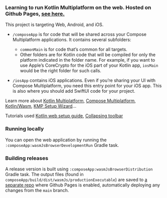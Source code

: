 ### Learning to run Kotlin Multiplatform on the web. Hosted on Github Pages, [see here.](https://monkey-matt.github.io/KMP-Web-Executable/)

This project is targeting Web, Android, and iOS.

* `/composeApp` is for code that will be shared across your Compose Multiplatform applications.
  It contains several subfolders:
  - `commonMain` is for code that’s common for all targets.
  - Other folders are for Kotlin code that will be compiled for only the platform indicated in the folder name.
    For example, if you want to use Apple’s CoreCrypto for the iOS part of your Kotlin app,
    `iosMain` would be the right folder for such calls.

* `/iosApp` contains iOS applications. Even if you’re sharing your UI with Compose Multiplatform, 
  you need this entry point for your iOS app. This is also where you should add SwiftUI code for your project.

  
Learn more about [Kotlin Multiplatform](https://www.jetbrains.com/help/kotlin-multiplatform-dev/get-started.html),
[Compose Multiplatform](https://github.com/JetBrains/compose-multiplatform/#compose-multiplatform),
[Kotlin/Wasm](https://kotl.in/wasm/),
[KMP Setup Wizard](https://kmp.jetbrains.com/)...

Tutorials used
[Kotlin web setup guide](https://kotlinlang.org/docs/wasm-get-started.html#before-you-start),
[Collapsing toolbar](https://www.droidcon.com/2022/10/10/collapsing-toolbar-with-parallax-effect-and-curved-motion-in-jetpack-compose-%F0%9F%98%8E/)

### Running locally

You can open the web application by running the `:composeApp:wasmJsBrowserDevelopmentRun` Gradle task.

### Building releases

A release version is built using `:composeApp:wasmJsBrowserDistribution` Gradle task. The output files (found in `composeApp/build/dist/wasmJs/productionExecutable`) are saved to [a separate repo](https://github.com/Monkey-Matt/KMP-Web-Executable) where Github Pages is enabled, automatically deploying any changes from the `main` branch.
